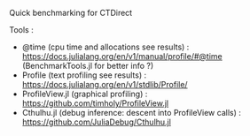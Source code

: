 Quick benchmarking for CTDirect

Tools :
 - @time (cpu time and allocations see results) : https://docs.julialang.org/en/v1/manual/profile/#@time (BenchmarkTools.jl for better info ?)
 - Profile (text profiling see results) : https://docs.julialang.org/en/v1/stdlib/Profile/
 - ProfileView.jl (graphical profiling) : https://github.com/timholy/ProfileView.jl
 - Cthulhu.jl (debug inference: descent into ProfileView calls) : https://github.com/JuliaDebug/Cthulhu.jl 